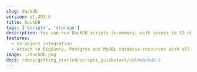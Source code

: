 ```yaml
---
slug: duckdb
version: v1.493.0
title: DuckDB
tags: ['scripts', 'storage']
description: You can run DuckDB scripts in-memory, with access to S3 objects and other database resources. You no longer need a scripting language for your ETL pipelines with DuckDB/Polars, you can do it entirely in SQL
features:
  - S3 object integration
  - Attach to BigQuery, Postgres and MySQL database resources with all CRUD operations
image: ./duckdb.png
docs: /docs/getting_started/scripts_quickstart/sql#duckdb-1
---
```

